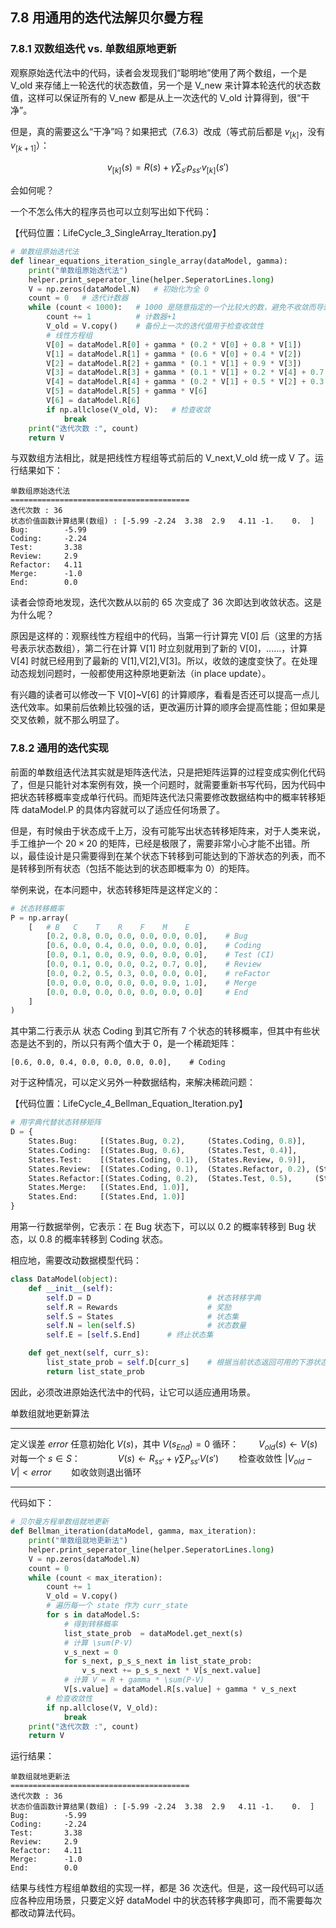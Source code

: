 
## 7.8 用通用的迭代法解贝尔曼方程

### 7.8.1 双数组迭代 vs. 单数组原地更新

观察原始迭代法中的代码，读者会发现我们“聪明地”使用了两个数组，一个是 V_old 来存储上一轮迭代的状态数值，另一个是 V_new 来计算本轮迭代的状态数值，这样可以保证所有的 V_new 都是从上一次迭代的 V_old 计算得到，很“干净”。

但是，真的需要这么“干净”吗？如果把式（7.6.3）改成（等式前后都是 $v_{[k]}$，没有 $v_{[k+1]}$）：

$$
v_{[k]}(s) = R(s)+ \gamma \sum_{s'} p_{ss'}v_{[k]}(s')
\tag{7.8.1}
$$

会如何呢？

一个不怎么伟大的程序员也可以立刻写出如下代码：

【代码位置：LifeCycle_3_SingleArray_Iteration.py】

```Python
# 单数组原始迭代法
def linear_equations_iteration_single_array(dataModel, gamma):
    print("单数组原始迭代法")
    helper.print_seperator_line(helper.SeperatorLines.long)
    V = np.zeros(dataModel.N)   # 初始化为全 0
    count = 0   # 迭代计数器
    while (count < 1000):   # 1000 是随意指定的一个比较大的数，避免不收敛而导致while无限
        count += 1          # 计数器+1
        V_old = V.copy()    # 备份上一次的迭代值用于检查收敛性
        # 线性方程组
        V[0] = dataModel.R[0] + gamma * (0.2 * V[0] + 0.8 * V[1])
        V[1] = dataModel.R[1] + gamma * (0.6 * V[0] + 0.4 * V[2])
        V[2] = dataModel.R[2] + gamma * (0.1 * V[1] + 0.9 * V[3])
        V[3] = dataModel.R[3] + gamma * (0.1 * V[1] + 0.2 * V[4] + 0.7 * V[5])
        V[4] = dataModel.R[4] + gamma * (0.2 * V[1] + 0.5 * V[2] + 0.3 * V[3])
        V[5] = dataModel.R[5] + gamma * V[6]
        V[6] = dataModel.R[6]
        if np.allclose(V_old, V):   # 检查收敛
            break
    print("迭代次数 :", count)
    return V
```

与双数组方法相比，就是把线性方程组等式前后的 V_next,V_old 统一成 V 了。运行结果如下：

```
单数组原始迭代法
========================================
迭代次数 : 36
状态价值函数计算结果(数组) : [-5.99 -2.24  3.38  2.9   4.11 -1.    0.  ]
Bug:        -5.99
Coding:     -2.24
Test:       3.38
Review:     2.9
Refactor:   4.11
Merge:      -1.0
End:        0.0
```
读者会惊奇地发现，迭代次数从以前的 65 次变成了 36 次即达到收敛状态。这是为什么呢？

原因是这样的：观察线性方程组中的代码，当第一行计算完 V[0] 后（这里的方括号表示状态数组），第二行在计算 V[1] 时立刻就用到了新的 V[0]，......，计算 V[4] 时就已经用到了最新的 V[1],V[2],V[3]。所以，收敛的速度变快了。在处理动态规划问题时，一般都使用这种原地更新法（in place update）。

有兴趣的读者可以修改一下 V[0]~V[6] 的计算顺序，看看是否还可以提高一点儿迭代效率。如果前后依赖比较强的话，更改遍历计算的顺序会提高性能；但如果是交叉依赖，就不那么明显了。

### 7.8.2 通用的迭代实现

前面的单数组迭代法其实就是矩阵迭代法，只是把矩阵运算的过程变成实例化代码了，但是只能针对本案例有效，换一个问题时，就需要重新书写代码，因为代码中把状态转移概率变成单行代码。而矩阵迭代法只需要修改数据结构中的概率转移矩阵 dataModel.P 的具体内容就可以了适应任何场景了。

但是，有时候由于状态成千上万，没有可能写出状态转移矩阵来，对于人类来说，手工维护一个 $20 \times 20$ 的矩阵，已经是极限了，需要非常小心才能不出错。所以，最佳设计是只需要得到在某个状态下转移到可能达到的下游状态的列表，而不是转移到所有状态（包括不能达到的状态即概率为 0）的矩阵。

举例来说，在本问题中，状态转移矩阵是这样定义的：

```Python
# 状态转移概率
P = np.array(
    [   # B   C    T    R    F    M    E    
        [0.2, 0.8, 0.0, 0.0, 0.0, 0.0, 0.0],    # Bug 
        [0.6, 0.0, 0.4, 0.0, 0.0, 0.0, 0.0],    # Coding
        [0.0, 0.1, 0.0, 0.9, 0.0, 0.0, 0.0],    # Test (CI)
        [0.0, 0.1, 0.0, 0.0, 0.2, 0.7, 0.0],    # Review
        [0.0, 0.2, 0.5, 0.3, 0.0, 0.0, 0.0],    # reFactor
        [0.0, 0.0, 0.0, 0.0, 0.0, 0.0, 1.0],    # Merge
        [0.0, 0.0, 0.0, 0.0, 0.0, 0.0, 0.0]     # End
    ]
)
```
其中第二行表示从 状态 Coding 到其它所有 7 个状态的转移概率，但其中有些状态是达不到的，所以只有两个值大于 0，是一个稀疏矩阵：
```
[0.6, 0.0, 0.4, 0.0, 0.0, 0.0, 0.0],    # Coding
```
对于这种情况，可以定义另外一种数据结构，来解决稀疏问题：

【代码位置：LifeCycle_4_Bellman_Equation_Iteration.py】

```Python
# 用字典代替状态转移矩阵
D = {
    States.Bug:     [(States.Bug, 0.2),     (States.Coding, 0.8)],
    States.Coding:  [(States.Bug, 0.6),     (States.Test, 0.4)],
    States.Test:    [(States.Coding, 0.1),  (States.Review, 0.9)],
    States.Review:  [(States.Coding, 0.1),  (States.Refactor, 0.2), (States.Merge, 0.7)],
    States.Refactor:[(States.Coding, 0.2),  (States.Test, 0.5),     (States.Review, 0.3)],
    States.Merge:   [(States.End, 1.0)],
    States.End:     [(States.End, 1.0)]
}

```
用第一行数据举例，它表示：在 Bug 状态下，可以以 0.2 的概率转移到 Bug 状态，以 0.8 的概率转移到 Coding 状态。

相应地，需要改动数据模型代码：

```Python
class DataModel(object):
    def __init__(self):
        self.D = D                          # 状态转移字典
        self.R = Rewards                    # 奖励
        self.S = States                     # 状态集
        self.N = len(self.S)                # 状态数量
        self.E = [self.S.End]      # 终止状态集

    def get_next(self, curr_s):
        list_state_prob = self.D[curr_s]    # 根据当前状态返回可用的下游状态及其概率
        return list_state_prob
```

因此，必须改进原始迭代法中的代码，让它可以适应通用场景。

单数组就地更新算法

---

定义误差 $error$
任意初始化 $V(s)$，其中 $V(s_{End})=0$
循环：
　　$V_{old}(s) \leftarrow V(s)$
　　对每一个 $s \in S$：
　　　　$V(s) \leftarrow R_{ss'}+\gamma \sum P_{ss'}V(s')$
　　检查收敛性 $|V_{old} - V| < error$
　　如收敛则退出循环

---

代码如下：



```Python
# 贝尔曼方程单数组就地更新
def Bellman_iteration(dataModel, gamma, max_iteration):
    print("单数组就地更新法")
    helper.print_seperator_line(helper.SeperatorLines.long)
    V = np.zeros(dataModel.N)
    count = 0
    while (count < max_iteration): 
        count += 1
        V_old = V.copy()
        # 遍历每一个 state 作为 curr_state
        for s in dataModel.S:
            # 得到转移概率
            list_state_prob  = dataModel.get_next(s)
            # 计算 \sum(P·V)
            v_s_next = 0
            for s_next, p_s_s_next in list_state_prob:
                v_s_next += p_s_s_next * V[s_next.value]
            # 计算 V = R + gamma * \sum(P·V)
            V[s.value] = dataModel.R[s.value] + gamma * v_s_next
        # 检查收敛性
        if np.allclose(V, V_old):
            break
    print("迭代次数 :", count)
    return V
```

运行结果：

```
单数组就地更新法
========================================
迭代次数 : 36
状态价值函数计算结果(数组) : [-5.99 -2.24  3.38  2.9   4.11 -1.    0.  ]
Bug:        -5.99
Coding:     -2.24
Test:       3.38
Review:     2.9
Refactor:   4.11
Merge:      -1.0
End:        0.0
```

结果与线性方程组单数组的实现一样，都是 36 次迭代。但是，这一段代码可以适应各种应用场景，只要定义好 dataModel 中的状态转移字典即可，而不需要每次都改动算法代码。
